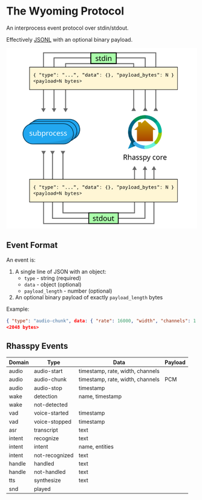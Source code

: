 # The Wyoming Protocol

An interprocess event protocol over stdin/stdout.

Effectively [JSONL](https://jsonlines.org/) with an optional binary payload.

![Wyoming protocol](img/wyoming.png)


## Event Format

An event is:

1. A single line of JSON with an object:
    * `type` - string (required)
    * `data` - object (optional)
    * `payload_length` - number (optional)
2. An optional binary payload of exactly `payload_length` bytes

Example:

```json
{ "type": "audio-chunk", data: { "rate": 16000, "width", "channels": 1 }, "payload_length": 2048 }
<2048 bytes>
```


## Rhasspy Events

| Domain | Type           | Data                             | Payload |
|--------|----------------|----------------------------------|---------|
| audio  | audio-start    | timestamp, rate, width, channels |         |
| audio  | audio-chunk    | timestamp, rate, width, channels | PCM     |
| audio  | audio-stop     | timestamp                        |         |
| wake   | detection      | name, timestamp                  |         |
| wake   | not-detected   |                                  |         |
| vad    | voice-started  | timestamp                        |         |
| vad    | voice-stopped  | timestamp                        |         |
| asr    | transcript     | text                             |         |
| intent | recognize      | text                             |         |
| intent | intent         | name, entities                   |         |
| intent | not-recognized | text                             |         |
| handle | handled        | text                             |         |
| handle | not-handled    | text                             |         |
| tts    | synthesize     | text                             |         |
| snd    | played         |                                  |         |
